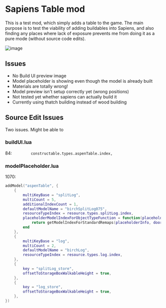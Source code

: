 # Sapiens Table mod

This is a test mod, which simply adds a table  to the game. The main purpose is to test the viability of adding buildables into Sapiens, and also finding any places where lack of exposure prevents me from doing it as a pure mode (without source code edits).

![image](https://user-images.githubusercontent.com/18729296/174457396-e5eda854-f91f-4985-9db7-63f958f51d28.png)

## Issues

 - No Build UI preview image
 - Model placeholder is showing even though the model is already built
 - Materials are totally wrong!
 - Model preview isn't setup correctly yet (wrong positions)
 - Not tested yet whether sapiens can actually build it
 - Currently using thatch building instead of wood building

## Source Edit Issues

Two issues. Might be able to 

### buildUI.lua

84: `        constructable.types.aspenTable.index,`


### modelPlaceholder.lua

1070: 

```lua
addModel("aspenTable", {
    {
        multiKeyBase = "splitLog",
        multiCount = 5,
        additionalIndexCount = 1,
        defaultModelName = "birchSplitLog075",
        resourceTypeIndex = resource.types.splitLog.index,
        placeholderModelIndexForObjectTypeFunction = function(placeholderInfo, objectTypeIndex, placeholderContext)
            return getModelIndexForStandardRemaps(placeholderInfo, doorFrameSplitLogRemaps[objectTypeIndex], placeholderContext)
        end
    },
    { 
        multiKeyBase = "log",
        multiCount = 2, 
        defaultModelName = "birchLog",
        resourceTypeIndex = resource.types.log.index,
    },
    {
        key = "splitLog_store",
        offsetToStorageBoxWalkableHeight = true,
    },
    {
        key = "log_store",
        offsetToStorageBoxWalkableHeight = true,
    },
})
```
